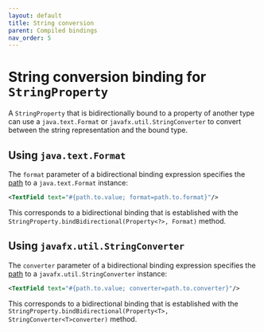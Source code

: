 ```yaml
---
layout: default
title: String conversion
parent: Compiled bindings
nav_order: 5
---
```


# String conversion binding for `StringProperty`
A `StringProperty` that is bidirectionally bound to a property of another type can use a `java.text.Format` or `javafx.util.StringConverter` to convert between the string representation and the bound type.

## Using `java.text.Format`
The `format` parameter of a bidirectional binding expression specifies the [path](binding-path.html) to a `java.text.Format` instance:
```xml
<TextField text="#{path.to.value; format=path.to.format}"/>
```
This corresponds to a bidirectional binding that is established with the `StringProperty.bindBidirectional(Property<?>, Format)` method.

## Using `javafx.util.StringConverter`
The `converter` parameter of a bidirectional binding expression specifies the [path](binding-path.html) to a `javafx.util.StringConverter` instance:
```xml
<TextField text="#{path.to.value; converter=path.to.converter}"/>
```
This corresponds to a bidirectional binding that is established with the `StringProperty.bindBidirectional(Property<T>, StringConverter<T>converter)` method.